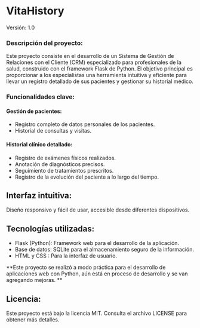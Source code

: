 # VitaHistory
Versión: 1.0
### Descripción del proyecto:

Este proyecto consiste en el desarrollo de un Sistema de Gestión de Relaciones con el Cliente (CRM) especializado para profesionales de la salud, construido con el framework Flask de Python. El objetivo principal es proporcionar a los especialistas una herramienta intuitiva y eficiente para llevar un registro detallado de sus pacientes y gestionar su historial médico.

### Funcionalidades clave:

#### Gestión de pacientes:
- Registro completo de datos personales de los pacientes.
- Historial de consultas y visitas.

#### Historial clínico detallado:
- Registro de exámenes físicos realizados.
- Anotación de diagnósticos precisos.
- Seguimiento de tratamientos prescritos.
- Registro de la evolución del paciente a lo largo del tiempo.

## Interfaz intuitiva:
Diseño responsivo y fácil de usar, accesible desde diferentes dispositivos.

## Tecnologías utilizadas:

- Flask (Python): Framework web para el desarrollo de la aplicación.
- Base de datos: SQLite para el almacenamiento seguro de la información.
- HTML y CSS : Para la interfaz de usuario.

**Este proyecto se realizó a modo práctica para el desarrollo de aplicaciones web con Python, aún está en proceso de desarrollo y se van agregando mejoras. **

## Licencia:
Este proyecto está bajo la licencia MIT. Consulta el archivo LICENSE para obtener más detalles.

